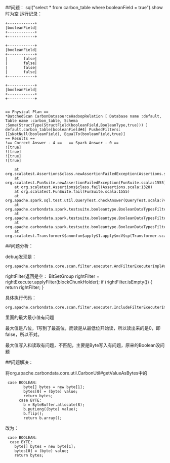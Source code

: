 	
##问题：
	sql("select * from carbon_table where booleanField = true").show时为空
运行记录：

	+------------+
	|booleanField|
	+------------+
	+------------+
	
	+------------+
	|booleanField|
	+------------+
	|       false|
	|       false|
	|       false|
	|       false|
	+------------+
	
	+------------+
	|booleanField|
	+------------+
	+------------+


	== Physical Plan ==
	*BatchedScan CarbonDatasourceHadoopRelation [ Database name :default, Table name :carbon_table, Schema :Some(StructType(StructField(booleanField,BooleanType,true))) ] default.carbon_table[booleanField#4] PushedFilters: [IsNotNull(booleanField), EqualTo(booleanField,true)]
	== Results ==
	!== Correct Answer - 4 ==   == Spark Answer - 0 ==
	![true]                     
	![true]                     
	![true]                     
	![true]                     
	      
		at org.scalatest.Assertions$class.newAssertionFailedException(Assertions.scala:495)
		at org.scalatest.FunSuite.newAssertionFailedException(FunSuite.scala:1555)
		at org.scalatest.Assertions$class.fail(Assertions.scala:1328)
		at org.scalatest.FunSuite.fail(FunSuite.scala:1555)
		at org.apache.spark.sql.test.util.QueryTest.checkAnswer(QueryTest.scala:74)
		at org.apache.carbondata.spark.testsuite.booleantype.BooleanDataTypesFilterTest$$anonfun$1.apply$mcV$sp(BooleanDataTypesFilterTest.scala:82)
		at org.apache.carbondata.spark.testsuite.booleantype.BooleanDataTypesFilterTest$$anonfun$1.apply(BooleanDataTypesFilterTest.scala:78)
		at org.apache.carbondata.spark.testsuite.booleantype.BooleanDataTypesFilterTest$$anonfun$1.apply(BooleanDataTypesFilterTest.scala:78)
		at org.scalatest.Transformer$$anonfun$apply$1.apply$mcV$sp(Transformer.scala:22)

##问题分析：

debug发现是：

	org.apache.carbondata.core.scan.filter.executer.AndFilterExecuterImpl#applyFilter

rightFilter返回是空：
	  BitSetGroup rightFilter = rightExecuter.applyFilter(blockChunkHolder);
	    if (rightFilter.isEmpty()) {
	      return rightFilter;
	    }

具体执行代码：

	org.apache.carbondata.core.scan.filter.executer.IncludeFilterExecuterImpl#applyFilter

里面的最大最小值有问题

最大值是八位，1写到了最高位，而读是从最低位开始读，所以读出来的是0，即false，所以不对。

最大值写入和读取有问题，不匹配，主要是Byte写入有问题，原来的Boolean没问题



##问题解决：

将org.apache.carbondata.core.util.CarbonUtil#getValueAsBytes中的

	 case BOOLEAN:
	        byte[] bytes = new byte[1];
	        bytes[0] = (byte) value;
	        return bytes;
	      case BYTE:
	        b = ByteBuffer.allocate(8);
	        b.putLong((byte) value);
	        b.flip();
	        return b.array();
改为：

     case BOOLEAN:
      case BYTE:
        byte[] bytes = new byte[1];
        bytes[0] = (byte) value;
        return bytes;